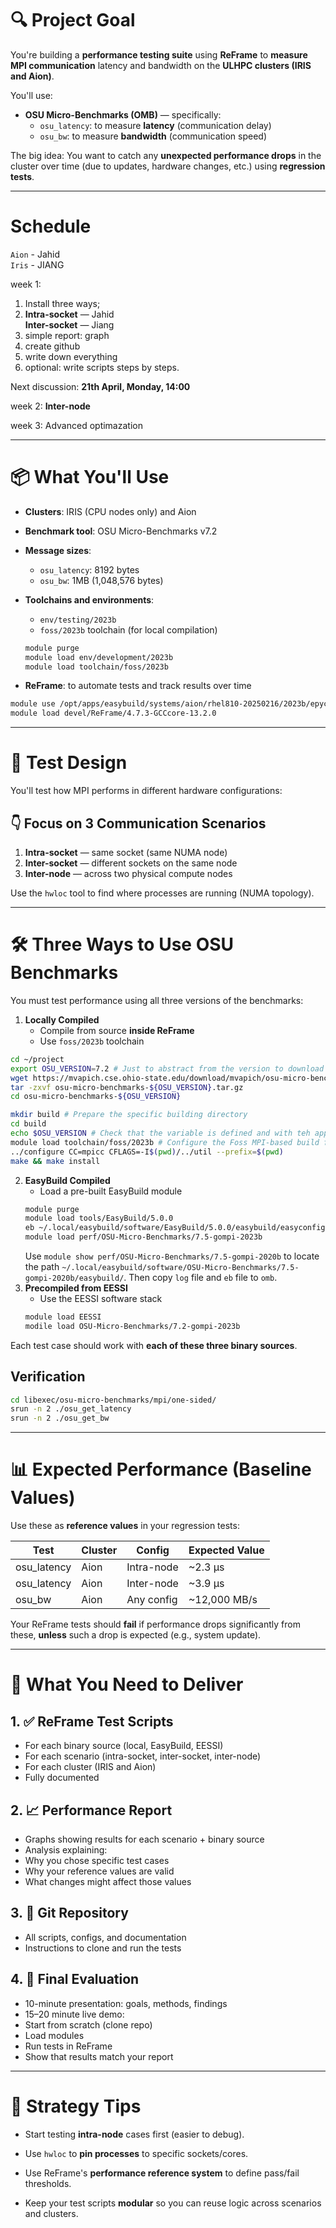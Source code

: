 # 🔍 **Project Goal**

You're building a **performance testing suite** using **ReFrame** to **measure MPI communication** latency and bandwidth on the **ULHPC clusters (IRIS and Aion)**.

You'll use:

- **OSU Micro-Benchmarks (OMB)** — specifically:
	- `osu_latency`: to measure **latency** (communication delay)	
	- `osu_bw`: to measure **bandwidth** (communication speed)

The big idea: You want to catch any **unexpected performance drops** in the cluster over time (due to updates, hardware changes, etc.) using **regression tests**.

---

# Schedule

`Aion` - Jahid  
`Iris` - JIANG  

week 1: 
1. Install three ways; 
2. **Intra-socket** —  Jahid  
	**Inter-socket** — Jiang
3. simple report: graph
4. create github
5. write down everything
6. optional: write scripts steps by steps.

Next discussion: **21th April, Monday, 14:00**

week 2: **Inter-node** 

week 3: Advanced optimazation

---

# 📦 **What You'll Use**

- **Clusters**: IRIS (CPU nodes only) and Aion
- **Benchmark tool**: OSU Micro-Benchmarks v7.2

- **Message sizes**:
	- `osu_latency`: 8192 bytes	
	- `osu_bw`: 1MB (1,048,576 bytes)

- **Toolchains and environments**:
	- `env/testing/2023b`
	- `foss/2023b` toolchain (for local compilation)
	```bash
	module purge
	module load env/development/2023b
	module load toolchain/foss/2023b
	```
- **ReFrame**: to automate tests and track results over time
```bash
module use /opt/apps/easybuild/systems/aion/rhel810-20250216/2023b/epyc/modules/all
module load devel/ReFrame/4.7.3-GCCcore-13.2.0
```

---

# 🧪 **Test Design**

You'll test how MPI performs in different hardware configurations:

## 👇 Focus on 3 Communication Scenarios

1. **Intra-socket** — same socket (same NUMA node)
2. **Inter-socket** — different sockets on the same node
3. **Inter-node** — across two physical compute nodes

Use the `hwloc` tool to find where processes are running (NUMA topology).

---

# 🛠️ **Three Ways to Use OSU Benchmarks**

You must test performance using all three versions of the benchmarks:

1. **Locally Compiled**
	- Compile from source **inside ReFrame**
	- Use `foss/2023b` toolchain
```bash
cd ~/project
export OSU_VERSION=7.2 # Just to abstract from the version to download 
wget https://mvapich.cse.ohio-state.edu/download/mvapich/osu-micro-benchmarks-${OSU_VERSION}.tar.gz
tar -zxvf osu-micro-benchmarks-${OSU_VERSION}.tar.gz 
cd osu-micro-benchmarks-${OSU_VERSION}

mkdir build # Prepare the specific building directory 
cd build 
echo $OSU_VERSION # Check that the variable is defined and with teh appropriate value # Load the appropriate module 
module load toolchain/foss/2023b # Configure the Foss MPI-based build for installation in the current directory 
../configure CC=mpicc CFLAGS=-I$(pwd)/../util --prefix=$(pwd) 
make && make install
```
2. **EasyBuild Compiled**
	- Load a pre-built EasyBuild module	
	```bash
	module purge
	module load tools/EasyBuild/5.0.0
	eb ~/.local/easybuild/software/EasyBuild/5.0.0/easybuild/easyconfigs/o/OSU-Micro-Benchmarks/OSU-Micro-Benchmarks-7.2-gompi-2023b.eb
	module load perf/OSU-Micro-Benchmarks/7.5-gompi-2023b
	```
	Use `module show perf/OSU-Micro-Benchmarks/7.5-gompi-2020b` to locate the path `~/.local/easybuild/software/OSU-Micro-Benchmarks/7.5-gompi-2020b/easybuild/`. Then copy `log` file and `eb` file to `omb`.
3. **Precompiled from EESSI**
	- Use the EESSI software stack
	```bash
	module load EESSI
	modile load OSU-Micro-Benchmarks/7.2-gompi-2023b
	```

Each test case should work with **each of these three binary sources**.

## Verification

```bash
cd libexec/osu-micro-benchmarks/mpi/one-sided/ 
srun -n 2 ./osu_get_latency 
srun -n 2 ./osu_get_bw
```

---

# 📊 **Expected Performance (Baseline Values)**

Use these as **reference values** in your regression tests:

| Test | Cluster | Config | Expected Value |
|-------------|---------|---------------|---------------------|
| osu_latency | Aion | Intra-node | ~2.3 µs |
| osu_latency | Aion | Inter-node | ~3.9 µs |
| osu_bw | Aion | Any config | ~12,000 MB/s |

Your ReFrame tests should **fail** if performance drops significantly from these, **unless** such a drop is expected (e.g., system update).

---

# 📂 **What You Need to Deliver**

## 1. ✅ ReFrame Test Scripts

- For each binary source (local, EasyBuild, EESSI)
- For each scenario (intra-socket, inter-socket, inter-node)
- For each cluster (IRIS and Aion)
- Fully documented

## 2. 📈 Performance Report

- Graphs showing results for each scenario + binary source
- Analysis explaining:
- Why you chose specific test cases
- Why your reference values are valid
- What changes might affect those values

## 3. 📁 Git Repository

- All scripts, configs, and documentation
- Instructions to clone and run the tests

## 4. 🎤 Final Evaluation

- 10-minute presentation: goals, methods, findings
- 15–20 minute live demo:
- Start from scratch (clone repo)
- Load modules
- Run tests in ReFrame
- Show that results match your report

---

# 🧠 Strategy Tips

- Start testing **intra-node** cases first (easier to debug).

- Use `hwloc` to **pin processes** to specific sockets/cores.

- Use ReFrame's **performance reference system** to define pass/fail thresholds.

- Keep your test scripts **modular** so you can reuse logic across scenarios and clusters.
